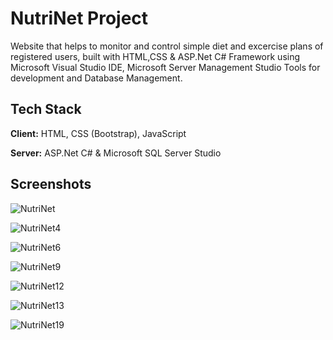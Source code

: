 # NutriNet Project

Website that helps to monitor and control simple diet and excercise plans of registered users, built with HTML,CSS & ASP.Net C# Framework using Microsoft Visual Studio IDE, Microsoft Server Management Studio Tools for development and Database Management.

## Tech Stack

**Client:** HTML, CSS (Bootstrap), JavaScript

**Server:** ASP.Net C# & Microsoft SQL Server Studio

## Screenshots

![NutriNet](https://user-images.githubusercontent.com/76850547/214468775-6431eb30-7a5f-43ca-9a7d-917bfa108664.png)

![NutriNet4](https://user-images.githubusercontent.com/76850547/214468796-a2125f77-810d-428e-a157-2d291a10dd3c.png)

![NutriNet6](https://user-images.githubusercontent.com/76850547/214468809-2d0906fe-eafb-4a62-a990-d19b465e95a7.png)

![NutriNet9](https://user-images.githubusercontent.com/76850547/214468843-261c9dac-dbb1-47ac-9868-e5a1801706c1.png)

![NutriNet12](https://user-images.githubusercontent.com/76850547/214468874-9f25ea55-7680-4ae5-b96b-ed9eb80eea6b.png)

![NutriNet13](https://user-images.githubusercontent.com/76850547/214468901-7b201166-617f-4e55-a6ec-c2dcd8ba96ee.png)

![NutriNet19](https://user-images.githubusercontent.com/76850547/214468927-0ed345c0-860c-49b8-b358-0f867402ea13.png)
